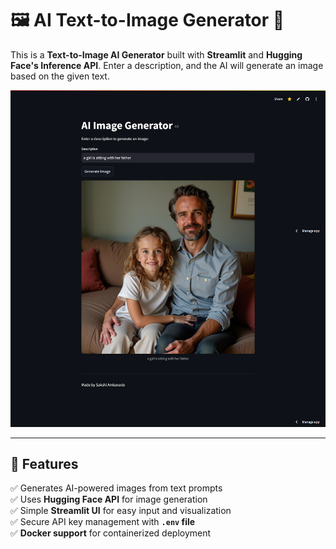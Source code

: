 # 🖼️ AI Text-to-Image Generator 🎨  

This is a **Text-to-Image AI Generator** built with **Streamlit** and **Hugging Face's Inference API**. Enter a description, and the AI will generate an image based on the given text.  

![Project Screenshot](screencapture-text-to-image-ai-ojzihac2geayenn8ucev5a-streamlit-app-2025-03-31-16_12_32.png)  

---

## 🚀 Features  
✅ Generates AI-powered images from text prompts  
✅ Uses **Hugging Face API** for image generation  
✅ Simple **Streamlit UI** for easy input and visualization  
✅ Secure API key management with **`.env` file**  
✅ **Docker support** for containerized deployment  
